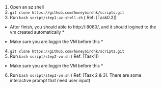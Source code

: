 1. Open an az shell
2. `git clone https://github.com/honeybirdhk/scripts.git`
3. Run `bash script/step1-az-shell.sh` ( Ref: [Task0.2])

* After finish, you should able to http://<external ip>:8080/, and it should logined to the vm created automatically *

* Make sure you are loggin the VM before this *
4. `git clone https://github.com/honeybirdhk/scripts.git`
5. Run `bash script/step2-vm.sh`  ( Ref: [Task1])

* Make sure you are loggin the VM before this *
6. Run `bash script/step3-vm.sh`  ( Ref: [Task 2 & 3]. There are some interactive prompt that need user input)
